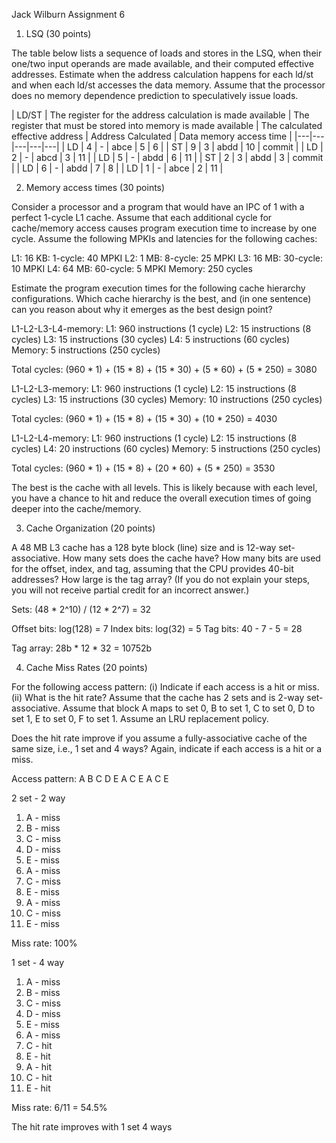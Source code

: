 Jack Wilburn
Assignment 6

1. LSQ (30 points)

The table below lists a sequence of loads and stores in the LSQ, when their one/two input operands are made available, and their computed effective addresses. Estimate when the address calculation happens for each ld/st and when each ld/st accesses the data memory. Assume that the processor does no memory dependence prediction to speculatively issue loads. 

|   LD/ST   |   The register for the address calculation is made available   |   The register that must be stored into memory is made available    |   The calculated effective address   |   Address Calculated   |   Data memory access time   |
|---|---|---|---|---|
|  LD  |  4  |  -  |  abce  |  5   |       6  |
|  ST  |  9  |  3  |  abdd  |  10  |  commit  |
|  LD  |  2  |  -  |  abcd  |  3   |      11  |
|  LD  |  5  |  -  |  abdd  |  6   |      11  |
|  ST  |  2  |  3  |  abdd  |  3   |  commit  |
|  LD  |  6  |  -  |  abdd  |  7   |       8  |
|  LD  |  1  |  -  |  abce  |  2   |      11  |

2. Memory access times (30 points)

Consider a processor and a program that would have an IPC of 1 with a perfect 1-cycle L1 cache. Assume that each additional cycle for cache/memory access causes program execution time to increase by one cycle. Assume the following MPKIs and latencies for the following caches:

  L1: 16 KB: 1-cycle: 40 MPKI
  L2: 1 MB: 8-cycle: 25 MPKI
  L3: 16 MB: 30-cycle: 10 MPKI
  L4: 64 MB: 60-cycle: 5 MPKI
  Memory: 250 cycles 

Estimate the program execution times for the following cache hierarchy configurations. Which cache hierarchy is the best, and (in one sentence) can you reason about why it emerges as the best design point?

L1-L2-L3-L4-memory:
L1: 960 instructions (1 cycle)
L2: 15 instructions (8 cycles)
L3: 15 instructions (30 cycles)
L4: 5 instructions (60 cycles)
Memory: 5 instructions (250 cycles)

Total cycles: (960 * 1) + (15 * 8) + (15 * 30) + (5 * 60) + (5 * 250) = 3080

L1-L2-L3-memory:
L1: 960 instructions (1 cycle)
L2: 15 instructions (8 cycles)
L3: 15 instructions (30 cycles)
Memory: 10 instructions (250 cycles)

Total cycles: (960 * 1) + (15 * 8) + (15 * 30) + (10 * 250) = 4030

L1-L2-L4-memory:
L1: 960 instructions (1 cycle)
L2: 15 instructions (8 cycles)
L4: 20 instructions (60 cycles)
Memory: 5 instructions (250 cycles)

Total cycles: (960 * 1) + (15 * 8) + (20 * 60) + (5 * 250) = 3530

The best is the cache with all levels. This is likely because with each level, you have a chance to hit and reduce the overall execution times of going deeper into the cache/memory.


3. Cache Organization (20 points)

A 48 MB L3 cache has a 128 byte block (line) size and is 12-way set-associative. How many sets does the cache have? How many bits are used for the offset, index, and tag, assuming that the CPU provides 40-bit addresses? How large is the tag array? (If you do not explain your steps, you will not receive partial credit for an incorrect answer.)

Sets: (48 * 2^10) / (12 * 2^7) = 32

Offset bits: log(128) = 7
Index bits: log(32) = 5
Tag bits: 40 - 7 - 5 = 28

Tag array: 28b * 12 * 32 = 10752b

4. Cache Miss Rates (20 points)

For the following access pattern: (i) Indicate if each access is a hit or miss. (ii) What is the hit rate? Assume that the cache has 2 sets and is 2-way set-associative. Assume that block A maps to set 0, B to set 1, C to set 0, D to set 1, E to set 0, F to set 1. Assume an LRU replacement policy.

Does the hit rate improve if you assume a fully-associative cache of the same size, i.e., 1 set and 4 ways? Again, indicate if each access is a hit or a miss.

Access pattern: A B C D E A C E A C E 

2 set - 2 way
1.  A - miss
2.  B - miss
3.  C - miss
4.  D - miss
5.  E - miss
6.  A - miss
7.  C - miss
8.  E - miss
9.  A - miss
10. C - miss
11. E - miss

Miss rate: 100%

1 set - 4 way
1.  A - miss
2.  B - miss
3.  C - miss
4.  D - miss
5.  E - miss
6.  A - miss
7.  C - hit
8.  E - hit
9.  A - hit
10. C - hit
11. E - hit

Miss rate: 6/11 = 54.5%

The hit rate improves with 1 set 4 ways
